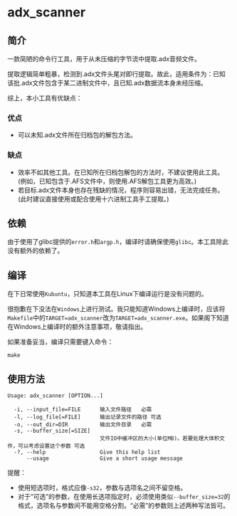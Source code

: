 # adx\_scanner

## 简介

一款简陋的命令行工具，用于从未压缩的字节流中提取.adx音频文件。

提取逻辑简单粗暴，检测到.adx文件头尾对即行提取。故此，适用条件为：已知该批.adx文件包含于某二进制文件中，且已知.adx数据流本身未经压缩。

综上，本小工具有优缺点：

### 优点

* 可以未知.adx文件所在归档包的解包方法。

### 缺点

* 效率不如其他工具。在已知所在归档包解包的方法时，不建议使用此工具。(例如，已知包含于.AFS文件中，则使用.AFS解包工具更为高效。)
* 若目标.adx文件本身也存在残缺的情况，程序则容易出错，无法完成任务。(此时建议直接使用或配合使用十六进制工具手工提取。)

## 依赖

由于使用了glibc提供的`error.h`和`argp.h`，编译时请确保使用`glibc`。本工具除此没有额外的依赖了。

## 编译

在下日常使用`Kubuntu`，只知道本工具在Linux下编译运行是没有问题的。

很抱歉在下没法在`Windows`上进行测试。我只能知道Windows上编译时，应该将`Makefile`中的`TARGET=adx_scanner`改为`TARGET=adx_scanner.exe`。如果阁下知道在Windows上编译时的额外注意事项，敬请指出。

如果准备妥当，编译只需要键入命令：

```
make
```

## 使用方法

```
Usage: adx_scanner [OPTION...]

  -i, --input_file=FILE      输入文件路径   必需
  -l, --log_file[=FILE]      输出记录文件的路径 可选
  -o, --out_dir=DIR          输出文件目录   必需
  -s, --buffer_size[=SIZE]
                             文件IO中缓冲区的大小(单位MB)。若要处理大体积文件，可以考虑设置这个参数 可选
  -?, --help                 Give this help list
      --usage                Give a short usage message

```

提醒：

* 使用短选项时，格式应像`-s32`，参数与选项名之间不留空格。
* 对于“可选”的参数，在使用长选项指定时，必须使用类似`--buffer_size=32`的格式，选项名与参数间不能用空格分割。“必需”的参数则上述两种写法皆可。
